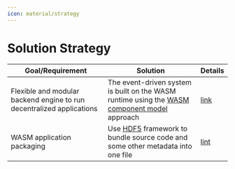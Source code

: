 ```yaml
---
icon: material/strategy
---
```


# Solution Strategy

<!-- See: https://docs.arc42.org/section-4/ -->

| Goal/Requirement                                                      | Solution                                                                                                                                                                     | Details                                                     |
| --------------------------------------------------------------------- | ---------------------------------------------------------------------------------------------------------------------------------------------------------------------------- | ----------------------------------------------------------- |
| Flexible and modular backend engine to run decentralized applications | The event-driven system is built on the WASM runtime using the [WASM component model](https://component-model.bytecodealliance.org/design/why-component-model.html) approach | [link](./05_building_block_view/hermes_engine.md)           |
| WASM application packaging                                            | Use [HDF5](https://www.hdfgroup.org/solutions/hdf5/) framework to bundle source code and some other metadata into one file                                                   | [lint](./08_concepts/index.md#hermes-application-structure) |
